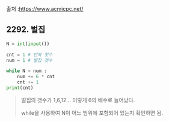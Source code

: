 출처 :https://www.acmicpc.net/



## 2292. 벌집
```python
N = int(input())

cnt = 1 # 반복 횟수
num = 1 # 벌집 갯수

while N > num :
    num += 6 * cnt
    cnt += 1
print(cnt)
```

> 벌집의 갯수가 1,6,12... 이렇게 6의 배수로 늘어났다.
>
> while을 사용하여 N이 어느 범위에 포함되어 있는지 확인하면 됨.

